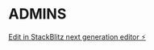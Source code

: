 # ADMINS

[Edit in StackBlitz next generation editor ⚡️](https://stackblitz.com/~/github.com/faizadmin/ADMINS)